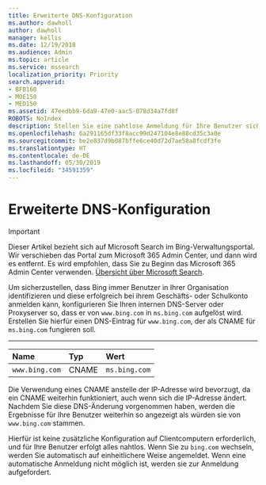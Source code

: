 ```yaml
---
title: Erweiterte DNS-Konfiguration
ms.author: dawholl
author: dawholl
manager: kellis
ms.date: 12/19/2018
ms.audience: Admin
ms.topic: article
ms.service: mssearch
localization_priority: Priority
search.appverid:
- BFB160
- MOE150
- MED150
ms.assetid: 47eedbb9-6da9-47e0-aac5-078d34a7fd8f
ROBOTS: NoIndex
description: Stellen Sie eine nahtlose Anmeldung für Ihre Benutzer sicher, indem Sie Ihre DNS-Server mit einem CNAME konfigurieren.
ms.openlocfilehash: 6a291165df33f8acc99d247104e8e88cd35c3a0e
ms.sourcegitcommit: be2e837d9b087bffe6ce40d72d7ae58a8fcdf3fe
ms.translationtype: HT
ms.contentlocale: de-DE
ms.lasthandoff: 05/30/2019
ms.locfileid: "34591359"
---
```

# <a name="advanced-dns-configuration"></a>Erweiterte DNS-Konfiguration

> [!IMPORTANT]
> Dieser Artikel bezieht sich auf Microsoft Search im Bing-Verwaltungsportal. Wir verschieben das Portal zum Microsoft 365 Admin Center, und dann wird es entfernt. Es wird empfohlen, dass Sie zu Beginn das Microsoft 365 Admin Center verwenden. [Übersicht über Microsoft Search](overview-microsoft-search.md).
    
Um sicherzustellen, dass Bing immer Benutzer in Ihrer Organisation identifizieren und diese erfolgreich bei ihrem Geschäfts- oder Schulkonto anmelden kann, konfigurieren Sie Ihren internen DNS-Server oder Proxyserver so, dass er von `www.bing.com` in `ms.bing.com` aufgelöst wird. Erstellen Sie hierfür einen DNS-Eintrag für `www.bing.com`, der als CNAME für `ms.bing.com` fungieren soll.
  
****

|**Name**|**Typ**|**Wert**|
|:-----|:-----|:-----|
|`www.bing.com`  <br/> |CNAME  <br/> |`ms.bing.com`  <br/> |
   
Die Verwendung eines CNAME anstelle der IP-Adresse wird bevorzugt, da ein CNAME weiterhin funktioniert, auch wenn sich die IP-Adresse ändert. Nachdem Sie diese DNS-Änderung vorgenommen haben, werden die Ergebnisse für Ihre Benutzer weiterhin so angezeigt als würden sie von `www.bing.com` stammen. 
  
Hierfür ist keine zusätzliche Konfiguration auf Clientcomputern erforderlich, und für Ihre Benutzer erfolgt alles nahtlos. Wenn Sie zu `bing.com` wechseln, werden Sie automatisch auf einheitlichere Weise angemeldet. Wenn eine automatische Anmeldung nicht möglich ist, werden sie zur Anmeldung aufgefordert.

